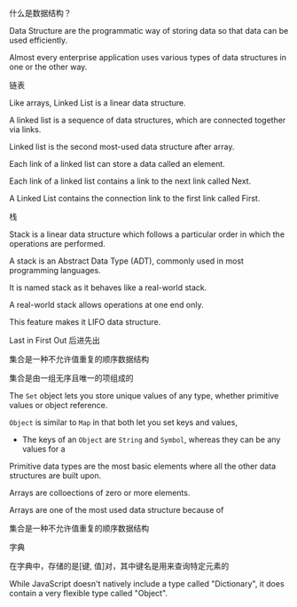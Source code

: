 什么是数据结构？


Data Structure are the programmatic way of storing data so that data can be used efficiently.

Almost every enterprise application uses various types of data structures in one or the other way.

链表

Like arrays, Linked List is a linear data structure.

A linked list is a sequence of data structures, which are connected together via links.

Linked list is the second most-used data structure after array.

Each link of a linked list can store a data called an element.

Each link of a linked list contains a link to the next link called Next.

A Linked List contains the connection link to the first link called First.

栈

Stack is a linear data structure which follows a particular order in which the operations are performed.

A stack is an Abstract Data Type (ADT), commonly used in most programming languages.

It is named stack as it behaves like a real-world stack.

A real-world stack allows operations at one end only.

This feature makes it LIFO data structure.

Last in First Out 后进先出

集合是一种不允许值重复的顺序数据结构

集合是由一组无序且唯一的项组成的

The `Set` object lets you store unique values of any type, whether primitive values or object reference.

`Object` is similar to `Map` in that both let you set keys and values, 

- The keys of an `Object` are `String` and `Symbol`, whereas they can be any values for a 

Primitive data types are the most basic elements where all the other data structures are built upon.

Arrays are colloections of zero or more elements.

Arrays are one of the most used data structure because of 

集合是一种不允许值重复的顺序数据结构

字典

在字典中，存储的是[键, 值]对，其中键名是用来查询特定元素的

While JavaScript doesn't natively include a type called "Dictionary", it does contain a very flexible type called "Object".